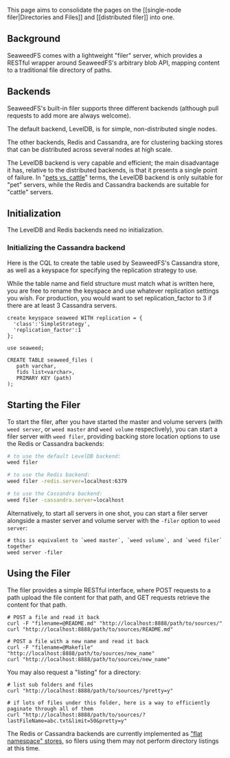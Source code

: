 This page aims to consolidate the pages on the [[single-node filer|Directories and Files]] and [[distributed filer]] into one.

## Background

SeaweedFS comes with a lightweight "filer" server, which provides a RESTful wrapper around SeaweedFS's arbitrary blob API, mapping content to a traditional file directory of paths.

## Backends

SeaweedFS's built-in filer supports three different backends (although pull requests to add more are always welcome).

The default backend, LevelDB, is for simple, non-distributed single nodes.

The other backends, Redis and Cassandra, are for clustering backing stores that can be distributed across several nodes at high scale.

The LevelDB backend is very capable and efficient; the main disadvantage it has, relative to the distributed backends, is that it presents a single point of failure. In "[pets vs. cattle][pvc]" terms, the LevelDB backend is only suitable for "pet" servers, while the Redis and Cassandra backends are suitable for "cattle" servers.

[pvc]: https://blog.engineyard.com/2014/pets-vs-cattle

## Initialization

The LevelDB and Redis backends need no initialization.

### Initializing the Cassandra backend

Here is the CQL to create the table used by SeaweedFS's Cassandra store, as well as a keyspace for specifying the replication strategy to use.

While the table name and field structure must match what is written here, you are free to rename the keyspace and use whatever replication settings you wish. For production, you would want to set replication_factor to 3
if there are at least 3 Cassandra servers.

```cql
create keyspace seaweed WITH replication = {
  'class':'SimpleStrategy',
  'replication_factor':1
};

use seaweed;

CREATE TABLE seaweed_files (
   path varchar,
   fids list<varchar>,
   PRIMARY KEY (path)
);
```

## Starting the Filer

To start the filer, after you have started the master and volume servers (with `weed server`, or `weed master` and `weed volume` respectively), you can start a filer server with `weed filer`, providing backing store location options to use the Redis or Cassandra backends:

```bash
# to use the default LevelDB backend:
weed filer

# to use the Redis backend:
weed filer -redis.server=localhost:6379

# to use the Cassandra backend:
weed filer -cassandra.server=localhost
```

Alternatively, to start all servers in one shot, you can start a filer server alongside a master server and volume server with the `-filer` option to `weed server`:

```
# this is equivalent to `weed master`, `weed volume`, and `weed filer` together
weed server -filer
```

## Using the Filer

The filer provides a simple RESTful interface, where POST requests to a path upload the file content for that path, and GET requests retrieve the content for that path.

```
# POST a file and read it back
curl -F "filename=@README.md" "http://localhost:8888/path/to/sources/"
curl "http://localhost:8888/path/to/sources/README.md"

# POST a file with a new name and read it back
curl -F "filename=@Makefile" "http://localhost:8888/path/to/sources/new_name"
curl "http://localhost:8888/path/to/sources/new_name"
```

You may also request a "listing" for a directory:

```
# list sub folders and files
curl "http://localhost:8888/path/to/sources/?pretty=y"

# if lots of files under this folder, here is a way to efficiently paginate through all of them
curl "http://localhost:8888/path/to/sources/?lastFileName=abc.txt&limit=50&pretty=y"
```

The Redis or Cassandra backends are currently implemented as ["flat namespace" stores](https://github.com/chrislusf/weed-fs/blob/master/go/filer/flat_namespace/flat_namespace_filer.go), so filers using them may not perform directory listings at this time.